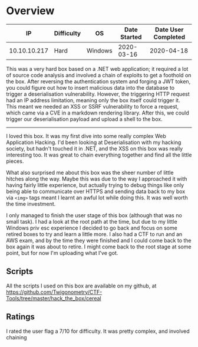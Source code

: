# Overview

|IP|Difficulty|OS|Date Started|Date User Completed|
|---|---|---|---|---|
|10.10.10.217|Hard|Windows|2020-03-16|2020-04-18|

This was a very hard box based on a .NET web application; it required a lot of source code analysis and involved a chain of exploits to get a foothold on the box. After reversing the authentication system and forging a JWT token, you could figure out how to insert malicious data into the database to trigger a deserialisation vulnerability. However, the triggering HTTP request had an IP address limitation, meaning only the box itself could trigger it. This meant we needed an XSS or SSRF vulnerability to force a request, which came via a CVE in a markdown rendering library. After this, we could trigger our deserialisation payload and upload a shell to the box.

---

I loved this box. It was my first dive into some really complex Web Application Hacking. I'd been looking at Deserialisation with my hacking society, but hadn't touched it in .NET, and the XSS on this box was really interesting too. It was great to chain everything together and find all the little pieces.

What also surprised me about this box was the sheer number of little hitches along the way. Maybe this was due to the way I approached it with having fairly little experience, but actually trying to debug things like only being able to communicate over HTTPS and sending data back to my box via `<img>` tags meant I learnt an awful lot while doing this. It was well worth the time investment.

I only managed to finish the user stage of this box (although that was no small task). I had a look at the root path at the time, but due to my little Windows priv esc experience I decided to go back and focus on some retired boxes to try and learn a little more. I also had a CTF to run and an AWS exam, and by the time they were finished and I could come back to the box again it was about to retire. I might come back to the root stage at some point, but for now I'm uploading what I've got.

## Scripts

All the scripts I used on this box are available on my github, at https://github.com/Twigonometry/CTF-Tools/tree/master/hack_the_box/cereal

## Ratings

I rated the user flag a 7/10 for difficulty. It was pretty complex, and involved chaining